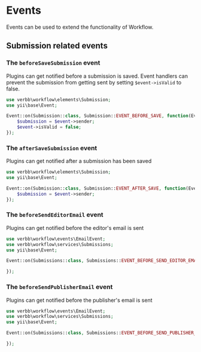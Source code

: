 # Events

Events can be used to extend the functionality of Workflow.

## Submission related events

### The `beforeSaveSubmission` event

Plugins can get notified before a submission is saved. Event handlers can prevent the submission from getting sent by setting `$event->isValid` to false.

```php
use verbb\workflow\elements\Submission;
use yii\base\Event;

Event::on(Submission::class, Submission::EVENT_BEFORE_SAVE, function(Event $e) {
    $submission = $event->sender;
    $event->isValid = false;
});
```

### The `afterSaveSubmission` event

Plugins can get notified after a submission has been saved

```php
use verbb\workflow\elements\Submission;
use yii\base\Event;

Event::on(Submission::class, Submission::EVENT_AFTER_SAVE, function(Event $e) {
    $submission = $event->sender;
});
```

### The `beforeSendEditorEmail` event

Plugins can get notified before the editor's email is sent

```php
use verbb\workflow\events\EmailEvent;
use verbb\workflow\services\Submissions;
use yii\base\Event;

Event::on(Submissions::class, Submissions::EVENT_BEFORE_SEND_EDITOR_EMAIL, function(EmailEvent $e) {

});
```

### The `beforeSendPublisherEmail` event

Plugins can get notified before the publisher's email is sent

```php
use verbb\workflow\events\EmailEvent;
use verbb\workflow\services\Submissions;
use yii\base\Event;

Event::on(Submissions::class, Submissions::EVENT_BEFORE_SEND_PUBLISHER_EMAIL, function(EmailEvent $e) {

});
```

